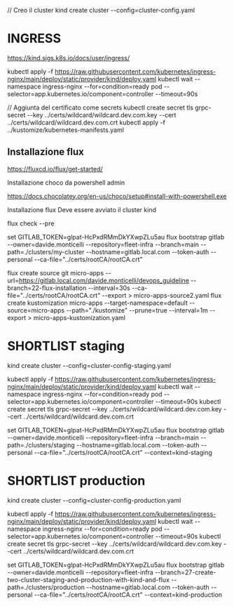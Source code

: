 // Creo il cluster
kind create cluster --config=cluster-config.yaml

# INGRESS 

https://kind.sigs.k8s.io/docs/user/ingress/

kubectl apply -f https://raw.githubusercontent.com/kubernetes/ingress-nginx/main/deploy/static/provider/kind/deploy.yaml
kubectl wait --namespace ingress-nginx --for=condition=ready pod --selector=app.kubernetes.io/component=controller --timeout=90s

// Aggiunta del certificato come secrets
kubectl create secret tls grpc-secret --key ../certs/wildcard/wildcard.dev.com.key --cert ../certs/wildcard/wildcard.dev.com.crt
kubectl apply -f ../kustomize/kubernetes-manifests.yaml

## Installazione flux ##

https://fluxcd.io/flux/get-started/

Installazione choco da powershell admin

https://docs.chocolatey.org/en-us/choco/setup#install-with-powershell.exe

Installazione flux 
Deve essere avviato il cluster kind

flux check --pre

set GITLAB_TOKEN=glpat-HcPxdRMmDkYXwpZLu5au
flux bootstrap gitlab --owner=davide.monticelli --repository=fleet-infra  --branch=main --path=./clusters/my-cluster  --hostname=gitlab.local.com --token-auth --personal --ca-file="../certs/rootCA/rootCA.crt"

flux create source git micro-apps --url=https://gitlab.local.com/davide.monticelli/devops_guideline --branch=22-flux-installation --interval=30s --ca-file="../certs/rootCA/rootCA.crt" --export  > micro-apps-source2.yaml 
flux create kustomization micro-apps --target-namespace=default --source=micro-apps --path="./kustomize" --prune=true --interval=1m --export > micro-apps-kustomization.yaml



# SHORTLIST staging
kind create cluster --config=cluster-config-staging.yaml

kubectl apply -f https://raw.githubusercontent.com/kubernetes/ingress-nginx/main/deploy/static/provider/kind/deploy.yaml
kubectl wait --namespace ingress-nginx --for=condition=ready pod --selector=app.kubernetes.io/component=controller --timeout=90s
kubectl create secret tls grpc-secret --key ../certs/wildcard/wildcard.dev.com.key --cert ../certs/wildcard/wildcard.dev.com.crt

set GITLAB_TOKEN=glpat-HcPxdRMmDkYXwpZLu5au
flux bootstrap gitlab --owner=davide.monticelli --repository=fleet-infra  --branch=main --path=./clusters/staging  --hostname=gitlab.local.com --token-auth --personal --ca-file="../certs/rootCA/rootCA.crt" --context=kind-staging


# SHORTLIST production
kind create cluster --config=cluster-config-production.yaml

kubectl apply -f https://raw.githubusercontent.com/kubernetes/ingress-nginx/main/deploy/static/provider/kind/deploy.yaml
kubectl wait --namespace ingress-nginx --for=condition=ready pod --selector=app.kubernetes.io/component=controller --timeout=90s
kubectl create secret tls grpc-secret --key ../certs/wildcard/wildcard.dev.com.key --cert ../certs/wildcard/wildcard.dev.com.crt

set GITLAB_TOKEN=glpat-HcPxdRMmDkYXwpZLu5au
flux bootstrap gitlab --owner=davide.monticelli --repository=fleet-infra  --branch=27-create-two-cluster-staging-and-production-with-kind-and-flux --path=./clusters/production  --hostname=gitlab.local.com --token-auth --personal --ca-file="../certs/rootCA/rootCA.crt" --context=kind-production